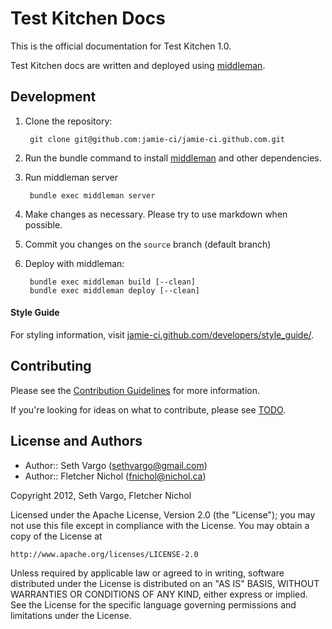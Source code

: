 Test Kitchen Docs
=================
This is the official documentation for Test Kitchen 1.0.

Test Kitchen docs are written and deployed using [middleman](http://middlemanapp.com/).

Development
-----------
1. Clone the repository:

        git clone git@github.com:jamie-ci/jamie-ci.github.com.git

2. Run the bundle command to install [middleman](http://middlemanapp.com/) and other dependencies.

3. Run middleman server

        bundle exec middleman server

4. Make changes as necessary. Please try to use markdown when possible.

5. Commit you changes on the `source` branch (default branch)

6. Deploy with middleman:

        bundle exec middleman build [--clean]
        bundle exec middleman deploy [--clean]


#### Style Guide
For styling information, visit [jamie-ci.github.com/developers/style_guide/](http://jamie-ci.github.com/developers/style_guide/).

Contributing
------------
Please see the [Contribution Guidelines](https://github.com/jamie-ci/jamie-ci.github.com/blob/source/CONTRIBUTING.md) for more information.

If you're looking for ideas on what to contribute, please see [TODO](https://github.com/jamie-ci/jamie-ci.github.com/blob/source/TODO.md).

License and Authors
-------------------
- Author:: Seth Vargo (sethvargo@gmail.com)
- Author:: Fletcher Nichol (fnichol@nichol.ca)

Copyright 2012, Seth Vargo, Fletcher Nichol

Licensed under the Apache License, Version 2.0 (the "License");
you may not use this file except in compliance with the License.
You may obtain a copy of the License at

    http://www.apache.org/licenses/LICENSE-2.0

Unless required by applicable law or agreed to in writing, software
distributed under the License is distributed on an "AS IS" BASIS,
WITHOUT WARRANTIES OR CONDITIONS OF ANY KIND, either express or implied.
See the License for the specific language governing permissions and
limitations under the License.
